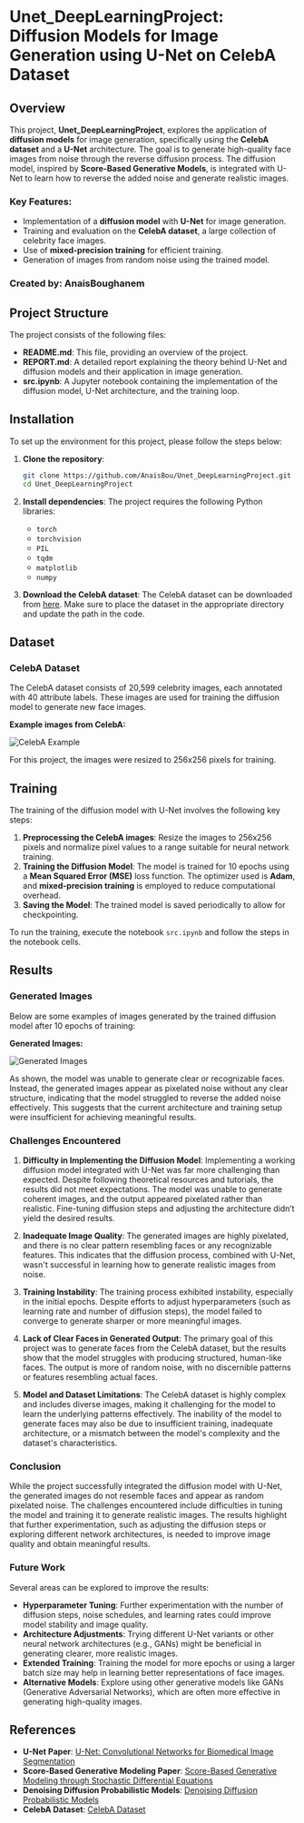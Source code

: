 # Unet_DeepLearningProject: Diffusion Models for Image Generation using U-Net on CelebA Dataset

## Overview
This project, **Unet_DeepLearningProject**, explores the application of **diffusion models** for image generation, specifically using the **CelebA dataset** and a **U-Net** architecture. The goal is to generate high-quality face images from noise through the reverse diffusion process. The diffusion model, inspired by **Score-Based Generative Models**, is integrated with U-Net to learn how to reverse the added noise and generate realistic images.

### Key Features:
- Implementation of a **diffusion model** with **U-Net** for image generation.
- Training and evaluation on the **CelebA dataset**, a large collection of celebrity face images.
- Use of **mixed-precision training** for efficient training.
- Generation of images from random noise using the trained model.

### Created by: **AnaisBoughanem**

## Project Structure

The project consists of the following files:

- **README.md**: This file, providing an overview of the project.
- **REPORT.md**: A detailed report explaining the theory behind U-Net and diffusion models and their application in image generation.
- **src.ipynb**: A Jupyter notebook containing the implementation of the diffusion model, U-Net architecture, and the training loop.

## Installation

To set up the environment for this project, please follow the steps below:

1. **Clone the repository**:
    ```bash
    git clone https://github.com/AnaisBou/Unet_DeepLearningProject.git
    cd Unet_DeepLearningProject
    ```

2. **Install dependencies**:
    The project requires the following Python libraries:
    - `torch`
    - `torchvision`
    - `PIL`
    - `tqdm`
    - `matplotlib`
    - `numpy`

3. **Download the CelebA dataset**:
    The CelebA dataset can be downloaded from [here](https://mmlab.ie.cuhk.edu.hk/projects/CelebA.html). Make sure to place the dataset in the appropriate directory and update the path in the code.

## Dataset

### CelebA Dataset

The CelebA dataset consists of 20,599 celebrity images, each annotated with 40 attribute labels. These images are used for training the diffusion model to generate new face images.

**Example images from CelebA:**

![CelebA Example](CelebA1.png)

For this project, the images were resized to 256x256 pixels for training.

## Training

The training of the diffusion model with U-Net involves the following key steps:

1. **Preprocessing the CelebA images**: Resize the images to 256x256 pixels and normalize pixel values to a range suitable for neural network training.
2. **Training the Diffusion Model**: The model is trained for 10 epochs using a **Mean Squared Error (MSE)** loss function. The optimizer used is **Adam**, and **mixed-precision training** is employed to reduce computational overhead.
3. **Saving the Model**: The trained model is saved periodically to allow for checkpointing.

To run the training, execute the notebook `src.ipynb` and follow the steps in the notebook cells.

## Results

### Generated Images

Below are some examples of images generated by the trained diffusion model after 10 epochs of training:

**Generated Images:**

![Generated Images](CelebA2generated.png)

As shown, the model was unable to generate clear or recognizable faces. Instead, the generated images appear as pixelated noise without any clear structure, indicating that the model struggled to reverse the added noise effectively. This suggests that the current architecture and training setup were insufficient for achieving meaningful results.

### Challenges Encountered

1. **Difficulty in Implementing the Diffusion Model**:
   Implementing a working diffusion model integrated with U-Net was far more challenging than expected. Despite following theoretical resources and tutorials, the results did not meet expectations. The model was unable to generate coherent images, and the output appeared pixelated rather than realistic. Fine-tuning diffusion steps and adjusting the architecture didn’t yield the desired results.

2. **Inadequate Image Quality**:
   The generated images are highly pixelated, and there is no clear pattern resembling faces or any recognizable features. This indicates that the diffusion process, combined with U-Net, wasn't successful in learning how to generate realistic images from noise.

3. **Training Instability**:
   The training process exhibited instability, especially in the initial epochs. Despite efforts to adjust hyperparameters (such as learning rate and number of diffusion steps), the model failed to converge to generate sharper or more meaningful images.

4. **Lack of Clear Faces in Generated Output**:
   The primary goal of this project was to generate faces from the CelebA dataset, but the results show that the model struggles with producing structured, human-like faces. The output is more of random noise, with no discernible patterns or features resembling actual faces.

5. **Model and Dataset Limitations**:
   The CelebA dataset is highly complex and includes diverse images, making it challenging for the model to learn the underlying patterns effectively. The inability of the model to generate faces may also be due to insufficient training, inadequate architecture, or a mismatch between the model's complexity and the dataset's characteristics.

### Conclusion

While the project successfully integrated the diffusion model with U-Net, the generated images do not resemble faces and appear as random pixelated noise. The challenges encountered include difficulties in tuning the model and training it to generate realistic images. The results highlight that further experimentation, such as adjusting the diffusion steps or exploring different network architectures, is needed to improve image quality and obtain meaningful results.

### Future Work

Several areas can be explored to improve the results:
- **Hyperparameter Tuning**: Further experimentation with the number of diffusion steps, noise schedules, and learning rates could improve model stability and image quality.
- **Architecture Adjustments**: Trying different U-Net variants or other neural network architectures (e.g., GANs) might be beneficial in generating clearer, more realistic images.
- **Extended Training**: Training the model for more epochs or using a larger batch size may help in learning better representations of face images.
- **Alternative Models**: Explore using other generative models like GANs (Generative Adversarial Networks), which are often more effective in generating high-quality images.

## References

- **U-Net Paper**: [U-Net: Convolutional Networks for Biomedical Image Segmentation](https://arxiv.org/abs/1505.04597)
- **Score-Based Generative Modeling Paper**: [Score-Based Generative Modeling through Stochastic Differential Equations](https://arxiv.org/abs/2011.13456)
- **Denoising Diffusion Probabilistic Models**: [Denoising Diffusion Probabilistic Models](https://arxiv.org/abs/2006.11239)
- **CelebA Dataset**: [CelebA Dataset](https://mmlab.ie.cuhk.edu.hk/projects/CelebA.html)
